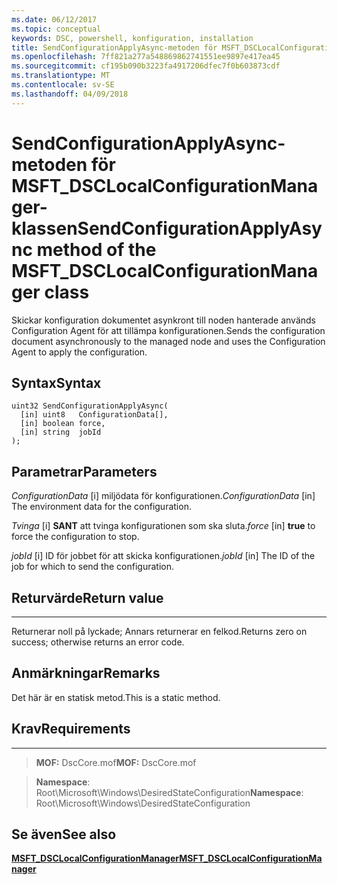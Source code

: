 ```yaml
---
ms.date: 06/12/2017
ms.topic: conceptual
keywords: DSC, powershell, konfiguration, installation
title: SendConfigurationApplyAsync-metoden för MSFT_DSCLocalConfigurationManager-klassen
ms.openlocfilehash: 7ff821a277a548869862741551ee9897e417ea45
ms.sourcegitcommit: cf195b090b3223fa4917206dfec7f0b603873cdf
ms.translationtype: MT
ms.contentlocale: sv-SE
ms.lasthandoff: 04/09/2018
---
```

# <a name="sendconfigurationapplyasync-method-of-the-msftdsclocalconfigurationmanager-class"></a><span data-ttu-id="fca6b-103">SendConfigurationApplyAsync-metoden för MSFT_DSCLocalConfigurationManager-klassen</span><span class="sxs-lookup"><span data-stu-id="fca6b-103">SendConfigurationApplyAsync method of the MSFT_DSCLocalConfigurationManager class</span></span>

<span data-ttu-id="fca6b-104">Skickar konfiguration dokumentet asynkront till noden hanterade används Configuration Agent för att tillämpa konfigurationen.</span><span class="sxs-lookup"><span data-stu-id="fca6b-104">Sends the configuration document asynchronously to the managed node and uses the Configuration Agent to apply the configuration.</span></span>

<a name="syntax"></a><span data-ttu-id="fca6b-105">Syntax</span><span class="sxs-lookup"><span data-stu-id="fca6b-105">Syntax</span></span>
------

```mof
uint32 SendConfigurationApplyAsync(
  [in] uint8   ConfigurationData[],
  [in] boolean force,
  [in] string  jobId
);
```

<a name="parameters"></a><span data-ttu-id="fca6b-106">Parametrar</span><span class="sxs-lookup"><span data-stu-id="fca6b-106">Parameters</span></span>
----------

<span data-ttu-id="fca6b-107">*ConfigurationData* \[i\] miljödata för konfigurationen.</span><span class="sxs-lookup"><span data-stu-id="fca6b-107">*ConfigurationData* \[in\] The environment data for the configuration.</span></span>

<span data-ttu-id="fca6b-108">*Tvinga* \[i\] **SANT** att tvinga konfigurationen som ska sluta.</span><span class="sxs-lookup"><span data-stu-id="fca6b-108">*force* \[in\] **true** to force the configuration to stop.</span></span>

<span data-ttu-id="fca6b-109">*jobId* \[i\] ID för jobbet för att skicka konfigurationen.</span><span class="sxs-lookup"><span data-stu-id="fca6b-109">*jobId* \[in\] The ID of the job for which to send the configuration.</span></span>

## <a name="return-value"></a><span data-ttu-id="fca6b-110">Returvärde</span><span class="sxs-lookup"><span data-stu-id="fca6b-110">Return value</span></span>
------------

<span data-ttu-id="fca6b-111">Returnerar noll på lyckade; Annars returnerar en felkod.</span><span class="sxs-lookup"><span data-stu-id="fca6b-111">Returns zero on success; otherwise returns an error code.</span></span>

## <a name="remarks"></a><span data-ttu-id="fca6b-112">Anmärkningar</span><span class="sxs-lookup"><span data-stu-id="fca6b-112">Remarks</span></span>

<span data-ttu-id="fca6b-113">Det här är en statisk metod.</span><span class="sxs-lookup"><span data-stu-id="fca6b-113">This is a static method.</span></span>

## <a name="requirements"></a><span data-ttu-id="fca6b-114">Krav</span><span class="sxs-lookup"><span data-stu-id="fca6b-114">Requirements</span></span>
------------
><span data-ttu-id="fca6b-115">**MOF:** DscCore.mof</span><span class="sxs-lookup"><span data-stu-id="fca6b-115">**MOF:** DscCore.mof</span></span>

><span data-ttu-id="fca6b-116">**Namespace**: Root\Microsoft\Windows\DesiredStateConfiguration</span><span class="sxs-lookup"><span data-stu-id="fca6b-116">**Namespace**: Root\Microsoft\Windows\DesiredStateConfiguration</span></span>


## <a name="see-also"></a><span data-ttu-id="fca6b-117">Se även</span><span class="sxs-lookup"><span data-stu-id="fca6b-117">See also</span></span>


[<span data-ttu-id="fca6b-118">**MSFT_DSCLocalConfigurationManager**</span><span class="sxs-lookup"><span data-stu-id="fca6b-118">**MSFT_DSCLocalConfigurationManager**</span></span>](msft-dsclocalconfigurationmanager.md)